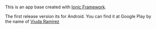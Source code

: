This is an app base created with [Ionic Framework](http://ionicframework.com/). 

The first release version its for Android. You can find it at Google Play by the name of [Viuda Ramirez](https://play.google.com/store/apps/details?id=com.dibego.viudaramirez)
